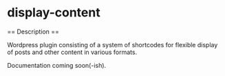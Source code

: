# display-content

== Description ==

Wordpress plugin consisting of a system of shortcodes for flexible display of posts and other content in various formats.

Documentation coming soon(-ish).

